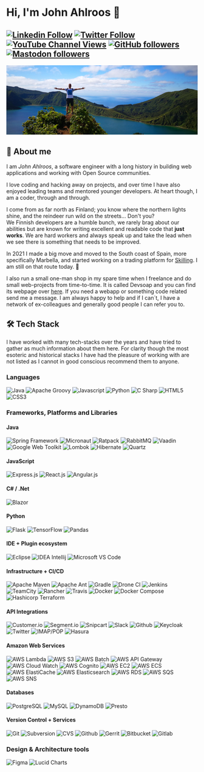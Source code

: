 # Hi, I'm John Ahlroos 👋

[![Linkedin Follow](https://img.shields.io/badge/LinkedIn-15.5k-blue?style=social&logo=linkedin)](https://linkedin.com/john.ahlroos)
[![Twitter Follow](https://img.shields.io/twitter/follow/jatwitt?style=social)]()
[![YouTube Channel Views](https://img.shields.io/youtube/channel/views/UCCxxbd2Zf6Op9fThLPSZMGg?style=social)](https://twitter.com/jatwitt)
[![GitHub followers](https://img.shields.io/github/followers/johndevs?style=social)](https://https://github.com/johndevs) <a rel="me" href="https://social.ahlroos.me/@john">![Mastodon followers](https://img.shields.io/mastodon/follow/109329619852609648?domain=https%3A%2F%2Fsocial.ahlroos.me&style=social)</a>
---

![Header](/static/header.png)

## 💬 About me

I am *John Ahlroos*, a software engineer with a long history in building web applications and working with Open 
Source communities. 

I love coding and hacking away on projects, and over time I have also enjoyed leading teams and mentored younger 
developers. At heart though, I am a coder, through and through.

I come from as far north as Finland; you know where the northern lights shine, and the reindeer run wild on the 
streets... Don't you? <br/>
We Finnish developers are a humble bunch, we rarely brag about our abilities but are known for 
writing excellent and readable code that **just works**. We are hard workers and always speak up and 
take the lead when we see there is something that needs to be improved. 

In 2021 I made a big move and moved to the South coast of Spain, more specifically Marbella, and started working on a 
trading platform for [Skilling](https://skilling.com). I am still on that route today. 🌴

I also run a small one-man shop in my spare time when I freelance and do small web-projects from time-to-time. It is 
called Devsoap and you can find its webpage over [here](https://devsoap.com). If you need a webapp or something code 
related send me a message. I am always happy to help and if I can´t, I have a network of ex-colleagues and generally 
good people I can refer you to.

## 🛠 Tech Stack

I have worked with many tech-stacks over the years and have tried to gather as much information about them here. 
For clarity though the most esoteric and historical stacks I have had the pleasure of working with are not 
listed as I cannot in good conscious recommend them to anyone.

### Languages  

![Java](https://img.shields.io/badge/java-%236DB33F.svg?style=for-the-badge&logo=java&logoColor=white)
![Apache Groovy](https://img.shields.io/badge/apache_groovy-%23E34F26.svg?style=for-the-badge&logo=apache&logoColor=white)
![Javascript](https://img.shields.io/badge/javascript-%23E34F26.svg?style=for-the-badge&logo=javascript&logoColor=white)
![Python](https://img.shields.io/badge/python-%23323330.svg?style=for-the-badge&logo=python&logoColor=white)
![C Sharp](https://img.shields.io/badge/c_sharp-%23E34F26.svg?style=for-the-badge&logo=c&logoColor=white)
![HTML5](https://img.shields.io/badge/html5-%231572B6.svg?style=for-the-badge&logo=html5&logoColor=white)
![CSS3](https://img.shields.io/badge/css3-%231572B6.svg?style=for-the-badge&logo=css3&logoColor=white)

### Frameworks, Platforms and Libraries

#### Java
![Spring Framework](https://img.shields.io/badge/spring_framework-%23E34F26.svg?style=for-the-badge&logo=spring&logoColor=white)
![Micronaut](https://img.shields.io/badge/micronaut-%23323330.svg?style=for-the-badge&logo=micronaut&logoColor=white)
![Ratpack](https://img.shields.io/badge/ratpack-%23323330.svg?style=for-the-badge&logo=ratpack&logoColor=white)
![RabbitMQ](https://img.shields.io/badge/rabbitmq-%236DB33F.svg?style=for-the-badge&logo=rabbitmq&logoColor=white)
![Vaadin](https://img.shields.io/badge/vaadin-%231572B6.svg?style=for-the-badge&logo=vaadin&logoColor=white)
![Google Web Toolkit](https://img.shields.io/badge/google_web_toolkit-%231572B6.svg?style=for-the-badge&logo=google&logoColor=white)
![Lombok](https://img.shields.io/badge/lombok-%23ED8B00.svg?style=for-the-badge&logo=lombok&logoColor=white)
![Hibernate](https://img.shields.io/badge/hibernate-%231572B6.svg?style=for-the-badge&logo=hibernate&logoColor=white)
![Quartz](https://img.shields.io/badge/quartz-%23ED8B00.svg?style=for-the-badge&logo=quartz&logoColor=white)

#### JavaScript
![Express.js](https://img.shields.io/badge/express.js-%23ED8B00.svg?style=for-the-badge&logo=express&logoColor=white)
![React.js](https://img.shields.io/badge/react.js-%23E34F26.svg?style=for-the-badge&logo=react&logoColor=white)
![Angular.js](https://img.shields.io/badge/angular.js-%23E34F26.svg?style=for-the-badge&logo=angular&logoColor=white)

#### C# / .Net
![Blazor](https://img.shields.io/badge/blazor-%23323330.svg?style=for-the-badge&logo=blazor&logoColor=white)

#### Python
![Flask](https://img.shields.io/badge/flask-%231572B6.svg?style=for-the-badge&logo=flask&logoColor=white)
![TensorFlow](https://img.shields.io/badge/tensorflow-%231572B6.svg?style=for-the-badge&logo=tensorflow&logoColor=white)
![Pandas](https://img.shields.io/badge/pandas-%23ED8B00.svg?style=for-the-badge&logo=pandas&logoColor=white)

#### IDE + Plugin ecosystem
![Eclipse](https://img.shields.io/badge/eclipse-%23ED8B00.svg?style=for-the-badge&logo=eclipse&logoColor=white)
![IDEA Intellij](https://img.shields.io/badge/idea_intellij-%236DB33F.svg?style=for-the-badge&logo=idea&logoColor=white)
![Microsoft VS Code](https://img.shields.io/badge/microsoft_vs_code-%236DB33F.svg?style=for-the-badge&logo=microsoft&logoColor=white)

#### Infrastructure + CI/CD
![Apache Maven](https://img.shields.io/badge/apache_maven-%23E34F26.svg?style=for-the-badge&logo=apache&logoColor=white)
![Apache Ant](https://img.shields.io/badge/apache_ant-%231572B6.svg?style=for-the-badge&logo=apache&logoColor=white)
![Gradle](https://img.shields.io/badge/gradle-%236DB33F.svg?style=for-the-badge&logo=gradle&logoColor=white)
![Drone CI](https://img.shields.io/badge/drone_ci-%23E34F26.svg?style=for-the-badge&logo=drone&logoColor=white)
![Jenkins](https://img.shields.io/badge/jenkins-%23ED8B00.svg?style=for-the-badge&logo=jenkins&logoColor=white)
![TeamCity](https://img.shields.io/badge/teamcity-%23E34F26.svg?style=for-the-badge&logo=teamcity&logoColor=white)
![Rancher](https://img.shields.io/badge/rancher-%231572B6.svg?style=for-the-badge&logo=rancher&logoColor=white)
![Travis](https://img.shields.io/badge/travis-%23323330.svg?style=for-the-badge&logo=travis&logoColor=white)
![Docker](https://img.shields.io/badge/docker-%236DB33F.svg?style=for-the-badge&logo=docker&logoColor=white)
![Docker Compose](https://img.shields.io/badge/docker_compose-%23323330.svg?style=for-the-badge&logo=docker&logoColor=white)
![Hashicorp Terraform](https://img.shields.io/badge/hashicorp_terraform-%23ED8B00.svg?style=for-the-badge&logo=terraform&logoColor=white)

#### API Integrations
![Customer.io](https://img.shields.io/badge/customer.io-%23ED8B00.svg?style=for-the-badge&logo=customer.io&logoColor=white)
![Segment.io](https://img.shields.io/badge/segment.io-%23E34F26.svg?style=for-the-badge&logo=segment.io&logoColor=white)
![Snipcart](https://img.shields.io/badge/snipcart-%231572B6.svg?style=for-the-badge&logo=snipcart&logoColor=white)
![Slack](https://img.shields.io/badge/slack-%23ED8B00.svg?style=for-the-badge&logo=slack&logoColor=white)
![Github](https://img.shields.io/badge/github-%23ED8B00.svg?style=for-the-badge&logo=github&logoColor=white)
![Keycloak](https://img.shields.io/badge/keycloak-%236DB33F.svg?style=for-the-badge&logo=keycloak&logoColor=white)
![Twitter](https://img.shields.io/badge/twitter-%23323330.svg?style=for-the-badge&logo=twitter&logoColor=white)
![IMAP/POP](https://img.shields.io/badge/imap/pop-%23323330.svg?style=for-the-badge&logo=imap/pop&logoColor=white)
![Hasura](https://img.shields.io/badge/hasura-%23ED8B00.svg?style=for-the-badge&logo=hasura&logoColor=white)


#### Amazon Web Services
![AWS Lambda](https://img.shields.io/badge/aws_lambda-%23E34F26.svg?style=for-the-badge&logo=amazon&logoColor=white)
![AWS S3](https://img.shields.io/badge/aws_s3-%23323330.svg?style=for-the-badge&logo=amazon&logoColor=white)
![AWS Batch](https://img.shields.io/badge/aws_batch-%23E34F26.svg?style=for-the-badge&logo=amazon&logoColor=white)
![AWS API Gateway](https://img.shields.io/badge/aws_api_gateway-%23ED8B00.svg?style=for-the-badge&logo=amazon&logoColor=white)
![AWS Cloud Watch](https://img.shields.io/badge/aws_cloud_watch-%231572B6.svg?style=for-the-badge&logo=amazon&logoColor=white)
![AWS Cognito](https://img.shields.io/badge/aws_cognito-%23ED8B00.svg?style=for-the-badge&logo=amazon&logoColor=white)
![AWS EC2](https://img.shields.io/badge/aws_ec2-%23323330.svg?style=for-the-badge&logo=amazon&logoColor=white)
![AWS ECS](https://img.shields.io/badge/aws_ecs-%23E34F26.svg?style=for-the-badge&logo=amazon&logoColor=white)
![AWS ElastiCache](https://img.shields.io/badge/aws_elasticache-%23323330.svg?style=for-the-badge&logo=amazon&logoColor=white)
![AWS Elasticsearch](https://img.shields.io/badge/aws_elasticsearch-%23ED8B00.svg?style=for-the-badge&logo=amazon&logoColor=white)
![AWS RDS](https://img.shields.io/badge/aws_rds-%23323330.svg?style=for-the-badge&logo=amazon&logoColor=white)
![AWS SQS](https://img.shields.io/badge/aws_sqs-%23ED8B00.svg?style=for-the-badge&logo=amazon&logoColor=white)
![AWS SNS](https://img.shields.io/badge/aws_sns-%231572B6.svg?style=for-the-badge&logo=amazon&logoColor=white)

#### Databases
![PostgreSQL](https://img.shields.io/badge/postgresql-%23323330.svg?style=for-the-badge&logo=postgresql&logoColor=white)
![MySQL](https://img.shields.io/badge/mysql-%231572B6.svg?style=for-the-badge&logo=mysql&logoColor=white)
![DynamoDB](https://img.shields.io/badge/dynamodb-%236DB33F.svg?style=for-the-badge&logo=dynamodb&logoColor=white)
![Presto](https://img.shields.io/badge/presto-%231572B6.svg?style=for-the-badge&logo=presto&logoColor=white)

#### Version Control + Services
![Git](https://img.shields.io/badge/git-%23E34F26.svg?style=for-the-badge&logo=git&logoColor=white)
![Subversion](https://img.shields.io/badge/subversion-%23ED8B00.svg?style=for-the-badge&logo=subversion&logoColor=white)
![CVS](https://img.shields.io/badge/cvs-%23323330.svg?style=for-the-badge&logo=cvs&logoColor=white)
![Github](https://img.shields.io/badge/github-%23ED8B00.svg?style=for-the-badge&logo=github&logoColor=white)
![Gerrit](https://img.shields.io/badge/gerrit-%236DB33F.svg?style=for-the-badge&logo=gerrit&logoColor=white)
![Bitbucket](https://img.shields.io/badge/bitbucket-%23E34F26.svg?style=for-the-badge&logo=bitbucket&logoColor=white)
![Gitlab](https://img.shields.io/badge/gitlab-%23ED8B00.svg?style=for-the-badge&logo=gitlab&logoColor=white)

### Design & Architecture tools
![Figma](https://img.shields.io/badge/figma-%23E34F26.svg?style=for-the-badge&logo=figma&logoColor=white)
![Lucid Charts](https://img.shields.io/badge/lucid_charts-%236DB33F.svg?style=for-the-badge&logo=lucid&logoColor=white)
